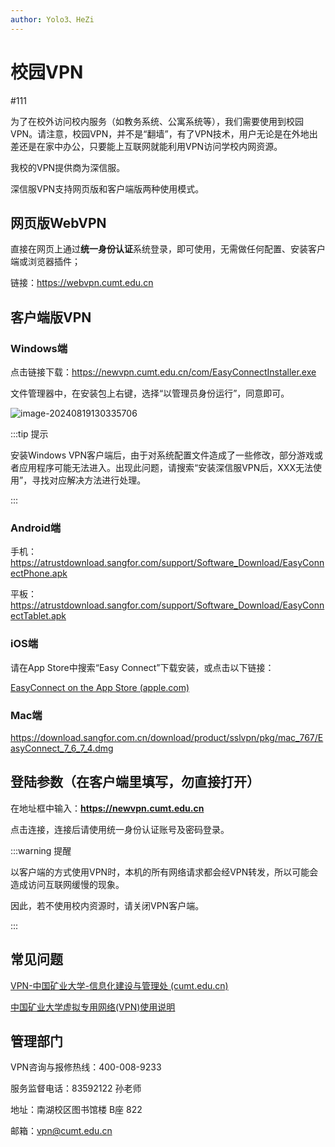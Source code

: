 ```yaml
---
author: Yolo3、HeZi
---
```


# 校园VPN

#111

为了在校外访问校内服务（如教务系统、公寓系统等），我们需要使用到校园VPN。请注意，校园VPN，并不是“翻墙”，有了VPN技术，用户无论是在外地出差还是在家中办公，只要能上互联网就能利用VPN访问学校内网资源。

我校的VPN提供商为深信服。

深信服VPN支持网页版和客户端版两种使用模式。


## 网页版WebVPN

直接在网页上通过**统一身份认证**系统登录，即可使用，无需做任何配置、安装客户端或浏览器插件；

链接：https://webvpn.cumt.edu.cn

## 客户端版VPN

### Windows端

点击链接下载：https://newvpn.cumt.edu.cn/com/EasyConnectInstaller.exe

文件管理器中，在安装包上右键，选择“以管理员身份运行”，同意即可。

![image-20240819130335706](https://s2.loli.net/2024/08/19/9YxlMFQHWTaXbK3.png)

:::tip 提示

安装Windows VPN客户端后，由于对系统配置文件造成了一些修改，部分游戏或者应用程序可能无法进入。出现此问题，请搜索“安装深信服VPN后，XXX无法使用”，寻找对应解决方法进行处理。 

:::

### Android端

手机：https://atrustdownload.sangfor.com/support/Software_Download/EasyConnectPhone.apk

平板：https://atrustdownload.sangfor.com/support/Software_Download/EasyConnectTablet.apk

### iOS端

请在App Store中搜索“Easy Connect”下载安装，或点击以下链接：

[EasyConnect on the App Store (apple.com)](https://apps.apple.com/us/app/easyconnect/id440460214)

### Mac端

https://download.sangfor.com.cn/download/product/sslvpn/pkg/mac_767/EasyConnect_7_6_7_4.dmg


## 登陆参数（在客户端里填写，勿直接打开）

在地址框中输入：**https://newvpn.cumt.edu.cn**

点击连接，连接后请使用统一身份认证账号及密码登录。

:::warning 提醒

以客户端的方式使用VPN时，本机的所有网络请求都会经VPN转发，所以可能会造成访问互联网缓慢的现象。

因此，若不使用校内资源时，请关闭VPN客户端。

:::

## 常见问题

[VPN-中国矿业大学-信息化建设与管理处 (cumt.edu.cn)](https://nic.cumt.edu.cn/fwzn/VPN.htm#Q1)

[中国矿业大学虚拟专用网络(VPN)使用说明](https://www.cumt.edu.cn/a8/b4/c19686a567476/page.htm)

## 管理部门

VPN咨询与报修热线：400-008-9233

服务监督电话：83592122  孙老师

地址：南湖校区图书馆楼 B座 822

邮箱：vpn@cumt.edu.cn

